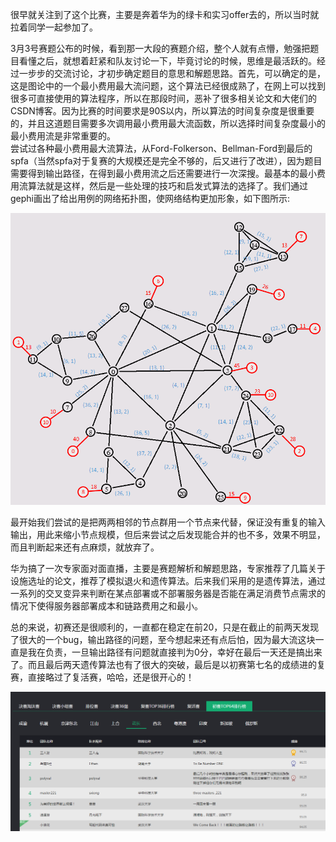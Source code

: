 很早就关注到了这个比赛，主要是奔着华为的绿卡和实习offer去的，所以当时就拉着同学一起参加了。

3月3号赛题公布的时候，看到那一大段的赛题介绍，整个人就有点懵，勉强把题目看懂之后，就想着赶紧和队友讨论一下，毕竟讨论的时候，思维是最活跃的。经过一步步的交流讨论，才初步确定题目的意思和解题思路。首先，可以确定的是，这是图论中的一个最小费用最大流问题，这个算法已经很成熟了，在网上可以找到很多可直接使用的算法程序，所以在那段时间，恶补了很多相关论文和大佬们的CSDN博客。因为比赛的时间要求是90S以内，所以算法的时间复杂度是很重要的，并且这道题目需要多次调用最小费用最大流函数，所以选择时间复杂度最小的最小费用流是非常重要的。   
尝试过各种最小费用最大流算法，从Ford-Folkerson、Bellman-Ford到最后的spfa（当然spfa对于复赛的大规模还是完全不够的，后又进行了改进），因为题目需要得到输出路径，在得到最小费用流之后还需要进行一次深搜。最基本的最小费用流算法就是这样，然后是一些处理的技巧和启发式算法的选择了。我们通过gephi画出了给出用例的网络拓扑图，使网络结构更加形象，如下图所示:   

![detail_01.png](https://github.com/ChaoZeyi/contest/blob/master/huawei2017_codeCraft/photos/detail_01.png?raw=true)

最开始我们尝试的是把两两相邻的节点群用一个节点来代替，保证没有重复的输入输出，用此来缩小节点规模，但后来尝试之后发现能合并的也不多，效果不明显，而且判断起来还有点麻烦，就放弃了。

华为搞了一次专家面对面直播，主要是赛题解析和解题思路，专家推荐了几篇关于设施选址的论文，推荐了模拟退火和遗传算法。后来我们采用的是遗传算法，通过一系列的交叉变异来判断在某点部署或不部署服务器是否能在满足消费节点需求的情况下使得服务器部署成本和链路费用之和最小。

总的来说，初赛还是很顺利的，一直都在稳定在前20，只是在截止的前两天发现了很大的一个bug，输出路径的问题，至今想起来还有点后怕，因为最大流这块一直是我在负责，一旦输出路径有问题就直接判为0分，幸好在最后一天还是搞出来了。而且最后两天遗传算法也有了很大的突破，最后是以初赛第七名的成绩进的复赛，直接略过了复活赛，哈哈，还是很开心的！

![preliminary_result.jpg](https://github.com/ChaoZeyi/contest/blob/master/huawei2017_codeCraft/photos/preliminary_result.jpg?raw=true)







